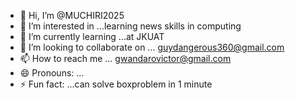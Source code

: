 - 👋 Hi, I’m @MUCHIRI2025
- 👀 I’m interested in ...learning news skills in computing
- 🌱 I’m currently learning ...at JKUAT
- 💞️ I’m looking to collaborate on ... guydangerous360@gmail.com
- 📫 How to reach me ... gwandarovictor@gmail.com
- 😄 Pronouns: ...
- ⚡ Fun fact: ...can solve boxproblem in 1 minute

<!---
MUCHIRI2025/MUCHIRI2025 is a ✨ special ✨ repository because its `README.md` (this file) appears on your GitHub profile.
You can click the Preview link to take a look at your changes.
--->

